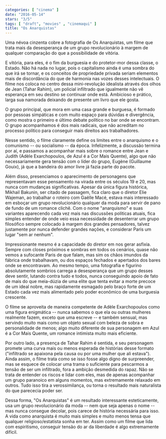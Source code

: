 ```yaml
---
categories: [ "cinema" ]
date: "2016-05-14"
stars: "3/5"
tags: [ "draft", "movies" , "cinemaqui" ]
title: "Os Anarquistas"
---
```

Uma névoa cinzenta cobre a fotografia de Os Anarquistas, um filme que
trata mais da desesperança de um grupo revolucionário à margem de
qualquer comparação do que a possibilidade de vitória.

E vitória, para eles, é o fim da burguesia e do protetor-mor dessa
classe, o Estado. Não há nada no lugar, pois o capitalismo ainda é
uma sombra do que irá se tornar, e os conceitos de propriedade privada
seriam elementos mais de discordância do que de harmonia nas vozes
desses intelectuais. O filme nos coloca no centro dessa mini-revolução
idealista através dos olhos de Jean (Tahar Rahim), um policial infiltrado
que igualmente não vê esperança em seu destino se continuar onde
está. Ambicioso e prático, larga sua namorada deixando de presente um
livro que ele gosta.

O grupo principal, que mora em uma casa grande e burguesa, é formado por
pessoas simpáticas e com muito espaço para dúvidas e divergência, como
mostra o primeiro e último debate político no bar onde se encontram. O
grupo acompanhamos é dos mais radicais, que não acreditam no processo
político para conseguir mais direitos aos trabalhadores.

Nesse sentido, o filme claramente define os limites entre o anarquismo
e o comunismo -- ou socialismo -- da época. Infelizmente, a discussão
termina por aí, e passamos a acompanhar mais sobre o romance entre Jean e
Judith (Adèle Exarchopoulos, de Azul é a Cor Mais Quente), algo que não
necessariamente gera tensão com o líder do grupo, Eugène (Guillaume
Gouix), já que a bandeira do amor livre já fazia parte do pacote.

Além disso, presenciamos o aparecimento de personagens que representavam
esse pensamento na virada entre os séculos 19 e 20, mas nunca com
mudanças significativas. Apesar da única figura histórica, Mikhail
Bakunin, ser citado de passagem, fica claro que o diretor Elie Wajeman, ao
trabalhar o roteiro com Gaëlle Macé, estava mais interessado em esboçar
um grupo revolucionário qualquer da moda para servir de pano de fundo de
um romance clichê. Com o nome "anarquismo" e suas variantes aparecendo
cada vez mais nas discussões políticas atuais, fica simples entender
de onde veio essa necessidade de desenterrar um grupo filosófico sempre
colocado à margem dos grandes pensadores, talvez justamente por nunca
defender grandes nações, e considerar Paris um lugar "sem ar nenhum".

Impressionante mesmo é a capacidade do diretor em nos gerar
asfixia. Sempre com closes próximos e sombras em todos os cenários,
quase não vemos a sufocante Paris de que falam, mas sim os chãos imundos
da fábrica onde trabalhavam, ou dos espaços fechados e apertados dos
bares onde se encontravam. Ao mesmo tempo, uma fotografia e figurino
absolutamente sombrios carrega a desesperança que um grupo desses deve
sentir, lutando contra tudo e todos, nunca conseguindo apoio de fato de
mais do que meia-dúzia de uma elite que tenta evitar a morte precoce
de um ideal nobre, mas rapidamente esmagado pelo braço forte de um
Estado cada vez mais alimentado pelo poder econômico de uma burguesia
crescente.

O filme se aproveita de maneira competente de Adèle Exarchopoulos como
uma figura enigmática -- nunca sabemos o que ela ou outras mulheres
realmente fazem, exceto que uma escreve -- e também sensual, mas servindo
muito mais como um objeto sexual com beleza de sobra e personalidade
de menos; algo muito diferente de sua personagem em Azul é a Cor Mais
Quente, um romance intimista muito mais eficiente.

Por outro lado, a presença de Tahar Rahim é sentida, e seu personagem
promete uma curva mais ou menos esperada de histórias desse formato
("infiltrado se apaixona pela causa ou por uma mulher que ali
estava"). Ainda assim, o filme trata como se isso fosse algo digno
de surpreender, mas se esquece de colocar uma trama o suficiente para
pescarmos a tensão de ser um infiltrado, fora a ambição desmedida
do rapaz. Não se trata de entender os riscos e lidar com eles, mas de
apenas acompanhar um grupo paranoico em alguns momentos, mas extremamente
relaxado em outros. Tudo isso tira a verossimilança, ou torna o resultado
mais naturalista do que parececia poder ser.

Dessa forma, "Os Anarquistas" é um resultado interessante esteticamente,
usa um grupo revolucionário da moda -- nem que seja apenas o nome --
mas nunca consegue decolar, pois carece de história necessária para
isso. A vida como anarquista é muito mais simples e muito menos tensa
que qualquer religioso/estatista sonha em ter. Assim como um filme
que lida com espiritismo, conseguir tensão do ar da liberdade é algo
extremamente difícil.
